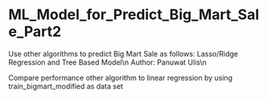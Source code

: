 # ML_Model_for_Predict_Big_Mart_Sale_Part2
Use other algorithms to predict Big Mart Sale as follows: Lasso/Ridge Regression and Tree Based Model\n
Author: Panuwat Ulis\n

Compare performance other algorithm to linear regression by using train_bigmart_modified as data set
